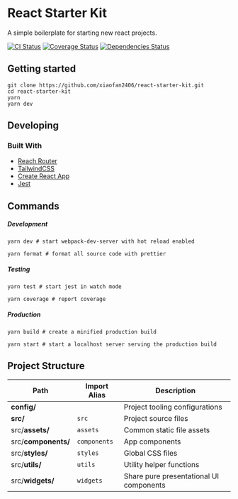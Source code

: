 # React Starter Kit

A simple boilerplate for starting new react projects.

[![CI Status][ci-badge]][ci]
[![Coverage Status][coverage-badge]][coverage]
[![Dependencies Status][dependencies-badge]][dependencies]

[ci-badge]: https://github.com/xiaofan2406/react-starter-kit/workflows/Build/badge.svg
[ci]: https://github.com/xiaofan2406/react-starter-kit/actions
[coverage-badge]: https://img.shields.io/codecov/c/github/xiaofan2406/react-starter-kit.svg
[coverage]: https://codecov.io/gh/xiaofan2406/react-starter-kit/branches
[dependencies-badge]: https://img.shields.io/david/xiaofan2406/react-starter-kit.svg
[dependencies]: https://david-dm.org/xiaofan2406/react-starter-kit

## Getting started

```shell
git clone https://github.com/xiaofan2406/react-starter-kit.git
cd react-starter-kit
yarn
yarn dev
```

## Developing

### Built With

- [Reach Router](https://reach.tech/router)
- [TailwindCSS](https://tailwindcss.com/)
- [Create React App](https://github.com/facebook/create-react-app)
- [Jest](https://facebook.github.io/jest)

## Commands

##### Development

```shell
yarn dev # start webpack-dev-server with hot reload enabled

yarn format # format all source code with prettier
```

##### Testing

```shell
yarn test # start jest in watch mode

yarn coverage # report coverage
```

##### Production

```shell
yarn build # create a minified production build

yarn start # start a localhost server serving the production build
```

## Project Structure

| Path                | Import Alias | Description                             |
| ------------------- | ------------ | --------------------------------------- |
| **config/**         |              | Project tooling configurations          |
| **src/**            | `src`        | Project source files                    |
| src/**assets/**     | `assets`     | Common static file assets               |
| src/**components/** | `components` | App components                          |
| src/**styles/**     | `styles`     | Global CSS files                        |
| src/**utils/**      | `utils`      | Utility helper functions                |
| src/**widgets/**    | `widgets`    | Share pure presentational UI components |
